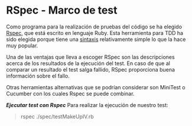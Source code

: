 # RSpec - Marco de test

Como programa para la realización de pruebas del código se ha elegido [Rspec](https://github.com/rspec/rspec), que está escrito en lenguaje Ruby. Esta herramienta para TDD ha sido elegida porque tiene una [sintaxis](https://www.tutorialspoint.com/rspec/rspec_basic_syntax.htm) relativamente simple lo que la hace muy popular.

Una de las ventajas que lleva a escoger RSpec son las descripciones acerca de los resultados de la ejecución del test. En caso de que al comparar un resultado el test salga fallido, RSpec proporciona buena información sobre el fallo.

Otras herramientas alternativas que se podrían considerar son MiniTest o Cucumber con los cuales Rspec se puede combinar.

***Ejecutar test con Rspec***
Para realizar la ejecución de nuestro test:
 > rspec ./spec/testMakeUpIV.rb
